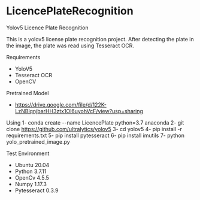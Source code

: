 # LicencePlateRecognition
Yolov5 Licence Plate Recognition

This is a yolov5 license plate recognition project. After detecting the plate in the image, the plate was read using Tesseract OCR. 

Requirements
- YoloV5
- Tesseract OCR
- OpenCV

Pretrained Model
- https://drive.google.com/file/d/122K-LzNBlqnjbarHH3ztx1Ol6uyohVcF/view?usp=sharing

Using
1- conda create --name LicencePlate python=3.7 anaconda
2- git clone https://github.com/ultralytics/yolov5
3- cd yolov5
4- pip install -r requirements.txt
5- pip install pytesseract 
6- pip install imutils
7- python yolo_pretrained_image.py

Test Environment
- Ubuntu 20.04
- Python 3.7.11
- OpenCv 4.5.5
- Numpy 1.17.3
- Pytesseract 0.3.9
